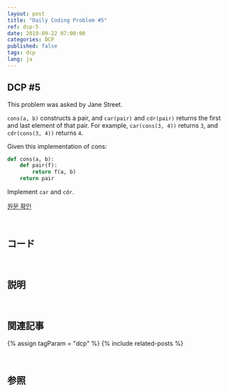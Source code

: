 ```yaml
---
layout: post
title: "Daily Coding Problem #5"
ref: dcp-5
date: 2019-09-22 07:00:00
categories: DCP
published: false
tags: dcp
lang: ja
---
```


## DCP #5
This problem was asked by Jane Street.

`cons(a, b)` constructs a pair, and `car(pair)` and `cdr(pair)` returns the first and last element of that pair. For example, `car(cons(3, 4))` returns `3`, and `cdr(cons(3, 4))` returns `4`.

Given this implementation of cons:

```python
def cons(a, b):
    def pair(f):
        return f(a, b)
    return pair
```
Implement `car` and `cdr`.

[원문 확인](en-dcp-5.html)

<br>

## コード

<br>

## 説明

<br>

## 関連記事 <a id="related"></a>
{% assign tagParam = "dcp" %}
{% include related-posts %}

<br>

## 参照 <a id="ref"></a>